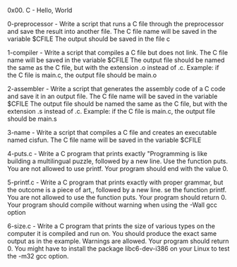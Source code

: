 0x00. C - Hello, World

0-preprocessor - Write a script that runs a C file through the preprocessor and save the result into another file. 
 The C file name will be saved in the variable $CFILE
 The output should be saved in the file c

1-compiler - Write a script that compiles a C file but does not link. The C file name will be saved in the variable $CFILE
The output file should be named the same as the C file, but with the extension .o instead of .c.
Example: if the C file is main.c, the output file should be main.o

2-assembler - Write a script that generates the assembly code of a C code and save it in an output file. The C file name will be saved in the variable $CFILE
The output file should be named the same as the C file, but with the extension .s instead of .c.
Example: if the C file is main.c, the output file should be main.s

3-name - Write a script that compiles a C file and creates an executable named cisfun. The C file name will be saved in the variable $CFILE

4-puts.c - Write a C program that prints exactly "Programming is like building a multilingual puzzle, followed by a new line. Use the function puts. You are not allowed to use printf. Your program should end with the value 0.

5-printf.c - Write a C program that prints exactly with proper grammar, but the outcome is a piece of art,, followed by a new line. se the function printf. You are not allowed to use the function puts. Your program should return 0. Your program should compile without warning when using the -Wall gcc option

6-size.c - Write a C program that prints the size of various types on the computer it is compiled and run on. You should produce the exact same output as in the example. Warnings are allowed. Your program should return 0. You might have to install the package libc6-dev-i386 on your Linux to test the -m32 gcc option.